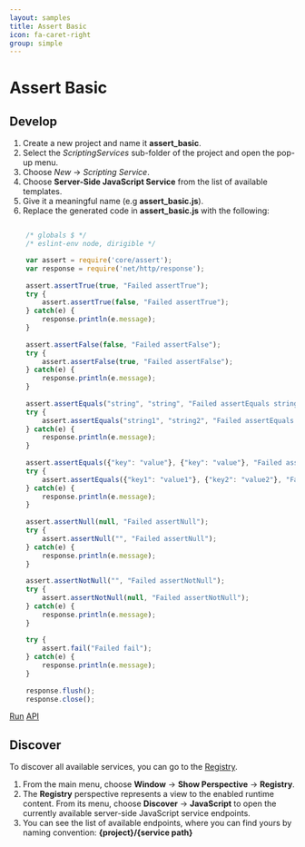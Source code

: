 ```yaml
---
layout: samples
title: Assert Basic
icon: fa-caret-right
group: simple
---
```


Assert Basic
===

Develop
--

1. Create a new project and name it **assert_basic**.
2. Select the *ScriptingServices* sub-folder of the project and open the pop-up menu.
3. Choose *New* -> *Scripting Service*.
4. Choose **Server-Side JavaScript Service** from the list of available templates.
5. Give it a meaningful name (e.g **assert_basic.js**).
6. Replace the generated code in **assert_basic.js** with the following:

```javascript

	/* globals $ */
	/* eslint-env node, dirigible */

	var assert = require('core/assert');
	var response = require('net/http/response');
	
	assert.assertTrue(true, "Failed assertTrue");
	try {
		assert.assertTrue(false, "Failed assertTrue");
	} catch(e) {
	    response.println(e.message);
	}
	
	assert.assertFalse(false, "Failed assertFalse");
	try {
		assert.assertFalse(true, "Failed assertFalse");
	} catch(e) {
	    response.println(e.message);
	}
	
	assert.assertEquals("string", "string", "Failed assertEquals string");
	try {
		assert.assertEquals("string1", "string2", "Failed assertEquals string");
	} catch(e) {
	    response.println(e.message);
	}
	
	assert.assertEquals({"key": "value"}, {"key": "value"}, "Failed assertEquals object");
	try {
		assert.assertEquals({"key1": "value1"}, {"key2": "value2"}, "Failed assertEquals object");
	} catch(e) {
	    response.println(e.message);
	}
	
	assert.assertNull(null, "Failed assertNull");
	try {
		assert.assertNull("", "Failed assertNull");
	} catch(e) {
	    response.println(e.message);
	}
	
	assert.assertNotNull("", "Failed assertNotNull");
	try {
		assert.assertNotNull(null, "Failed assertNotNull");
	} catch(e) {
	    response.println(e.message);
	}
	
	try {
		assert.fail("Failed fail");
	} catch(e) {
	    response.println(e.message);
	}
	
	response.flush();
	response.close();

```

<div class="btn-toolbar pull-right">
	<a class="btn btn-warning" href="http://dirigible.eclipse.org/services/ui/anonymous.html?git=https://github.com/dirigiblelabs/sample_core_assert_basic.git">Run</a>
	<a class="btn btn-info" href="http://www.dirigible.io/api/assert.html">API</a>
</div>

Discover
--
To discover all available services, you can go to the [Registry](../help/registry.html).

1. From the main menu, choose **Window** -> **Show Perspective** -> **Registry**.
2. The **Registry** perspective represents a view to the enabled runtime content. From its menu, choose **Discover** -> **JavaScript** to open the currently available server-side JavaScript service endpoints.
3. You can see the list of available endpoints, where you can find yours by naming convention: **{project}/{service path}**
